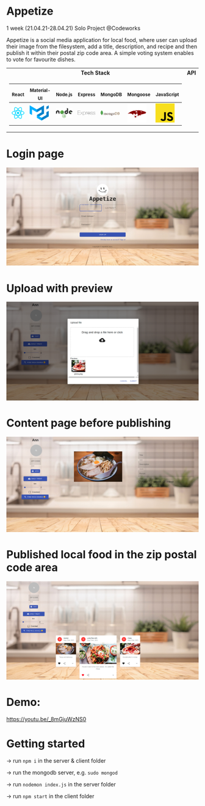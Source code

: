 # Appetize
1 week (21.04.21-28.04.21) Solo Project @Codeworks

Appetize is a social media application for local food, where user can upload their image from the filesystem,
add a title, description, and recipe and then publish it within their postal zip code area.
A simple voting system enables to vote for favourite dishes.

<table>
<tr><th>Tech Stack</th><th>API</th></tr>
<tr><td>

 <sub> React </sub> |  <sub> Material-UI </sub> | <sub> Node.js </sub> | <sub> Express </sub> | <sub> MongoDB </sub> | <sub> Mongoose </sub> |  <sub> JavaScript </sub> 
|--|--|--|--|--|--|--
[<img src="https://github.com/nik-neg/appetize/blob/main/techstack_images/react.svg" alt="drawing" width="50"/>](https://reactjs.org/) | [<img src="https://github.com/nik-neg/appetize/blob/main/techstack_images/material-ui.svg" alt="drawing" width="50"/>](https://material-ui.com/) | [<img src="https://github.com/nik-neg/appetize/blob/main/techstack_images/nodejs.svg" alt="drawing" width="50"/>](https://nodejs.org/en/) | [<img src="https://github.com/nik-neg/appetize/blob/main/techstack_images/express.svg" alt="drawing" width="50"/>](https://expressjs.com/) |  [<img src="https://github.com/nik-neg/appetize/blob/main/techstack_images/mongodb.svg" alt="drawing" width="50"/>](https://www.mongodb.com/) |  [<img src="https://github.com/nik-neg/appetize/blob/main/techstack_images/mongoose.png" alt="drawing" width="50"/>](https://mongoosejs.com/) |  [<img src="https://github.com/nik-neg/appetize/blob/main/techstack_images/javascript.svg" alt="drawing" width="50"/>](https://www.javascript.com/) </td></tr> </table> 

<tr><td> </table> 

# Login page
![alt text](https://github.com/nik-neg/appetize/blob//main/images/1_login.png)

# Upload with preview
![alt text](https://github.com/nik-neg/appetize/blob//main/images/2_dropzone_preview.png)

# Content page before publishing
![alt text](https://github.com/nik-neg/appetize/blob//main/images/3_favourite_food.png)

# Published local food in the zip postal code area
![alt text](https://github.com/nik-neg/appetize/blob//main/images/4_area_food.png)

# Demo:
https://youtu.be/_8mGjuWzNS0

# Getting started

-> run `npm i` in the server & client folder
  
-> run the mongodb server, e.g. `sudo mongod`
  
-> run `nodemon index.js` in the server folder

-> run `npm start` in the client folder

